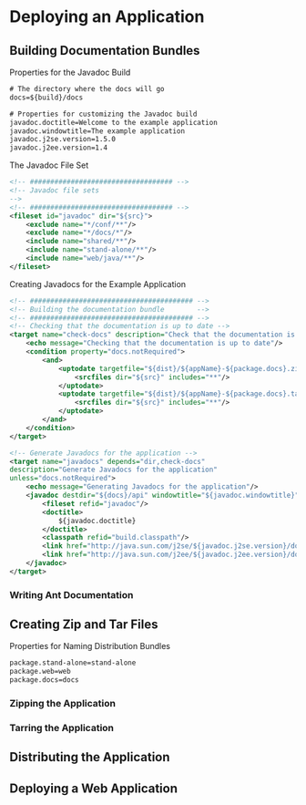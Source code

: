 # Deploying an Application

## Building Documentation Bundles

Properties for the Javadoc Build

```txt
# The directory where the docs will go
docs=${build}/docs

# Properties for customizing the Javadoc build
javadoc.doctitle=Welcome to the example application
javadoc.windowtitle=The example application
javadoc.j2se.version=1.5.0
javadoc.j2ee.version=1.4
```

The Javadoc File Set

```xml
<!-- ################################### -->
<!-- Javadoc file sets
-->
<!-- ################################### -->
<fileset id="javadoc" dir="${src}">
    <exclude name="*/conf/**"/>
    <exclude name="*/docs/*"/>
    <include name="shared/**"/>
    <include name="stand-alone/**"/>
    <include name="web/java/**"/>
</fileset>
```

Creating Javadocs for the Example Application

```xml
<!-- ######################################## -->
<!-- Building the documentation bundle        -->
<!-- ######################################## -->
<!-- Checking that the documentation is up to date -->
<target name="check-docs" description="Check that the documentation is up to date">
    <echo message="Checking that the documentation is up to date"/>
    <condition property="docs.notRequired">
        <and>
            <uptodate targetfile="${dist}/${appName}-${package.docs}.zip">
                <srcfiles dir="${src}" includes="**"/>
            </uptodate>
            <uptodate targetfile="${dist}/${appName}-${package.docs}.tar.gz">
                <srcfiles dir="${src}" includes="**"/>
            </uptodate>
        </and>
    </condition>
</target>

<!-- Generate Javadocs for the application -->
<target name="javadocs" depends="dir,check-docs"
description="Generate Javadocs for the application"
unless="docs.notRequired">
    <echo message="Generating Javadocs for the application"/>
    <javadoc destdir="${docs}/api" windowtitle="${javadoc.windowtitle}">
        <fileset refid="javadoc"/>
        <doctitle>
            ${javadoc.doctitle}
        </doctitle>
        <classpath refid="build.classpath"/>
        <link href="http://java.sun.com/j2se/${javadoc.j2se.version}/docs/api"/>
        <link href="http://java.sun.com/j2ee/${javadoc.j2ee.version}/docs/api"/>
    </javadoc>
</target>
```

### Writing Ant Documentation

## Creating Zip and Tar Files

Properties for Naming Distribution Bundles

```txt
package.stand-alone=stand-alone
package.web=web
package.docs=docs
```

### Zipping the Application

### Tarring the Application

## Distributing the Application


## Deploying a Web Application



